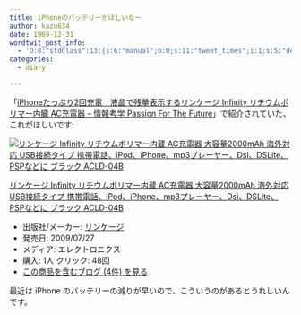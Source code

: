 ```yaml
---
title: iPhoneのバッテリーがほしいなー
author: kazu634
date: 1969-12-31
wordtwit_post_info:
  - 'O:8:"stdClass":13:{s:6:"manual";b:0;s:11:"tweet_times";i:1;s:5:"delay";i:0;s:7:"enabled";i:1;s:10:"separation";s:2:"60";s:7:"version";s:3:"3.7";s:14:"tweet_template";b:0;s:6:"status";i:2;s:6:"result";a:0:{}s:13:"tweet_counter";i:2;s:13:"tweet_log_ids";a:1:{i:0;i:5133;}s:9:"hash_tags";a:0:{}s:8:"accounts";a:1:{i:0;s:7:"kazu634";}}'
categories:
  - diary

---
```

<div class="section">
<p>
    「<a href="http://www.ringolab.com/note/daiya/2010/02/iphone2-infinity-ac.html" onclick="__gaTracker('send', 'event', 'outbound-article', 'http://www.ringolab.com/note/daiya/2010/02/iphone2-infinity-ac.html', 'iPhoneたっぷり2回充電　液晶で残量表示するリンケージ Infinity リチウムポリマー内臓 AC充電器 &#8211; 情報考学 Passion For The Future');" target="_blank">iPhoneたっぷり2回充電　液晶で残量表示するリンケージ Infinity リチウムポリマー内臓 AC充電器 &#8211; 情報考学 Passion For The Future</a>」で紹介されていた、これがほしいです:
</p>
  
<div class="hatena-asin-detail">
<a href="http://www.amazon.co.jp/dp/B002J9HJTU/?tag=hatena_st1-22&ascsubtag=d-7ibv" onclick="__gaTracker('send', 'event', 'outbound-article', 'http://www.amazon.co.jp/dp/B002J9HJTU/?tag=hatena_st1-22&ascsubtag=d-7ibv', '');"><img src="https://images-na.ssl-images-amazon.com/images/I/41DZM7bPIkL._SL160_.jpg" class="hatena-asin-detail-image" alt="リンケージ Infinity リチウムポリマー内蔵 AC充電器 大容量2000mAh 海外対応 USB接続タイプ 携帯電話、iPod、iPhone、mp3プレーヤー、Dsi、DSLite、PSPなどに ブラック ACLD-04B" title="リンケージ Infinity リチウムポリマー内蔵 AC充電器 大容量2000mAh 海外対応 USB接続タイプ 携帯電話、iPod、iPhone、mp3プレーヤー、Dsi、DSLite、PSPなどに ブラック ACLD-04B" /></a></p> 
    
<div class="hatena-asin-detail-info">
<p class="hatena-asin-detail-title">
<a href="http://www.amazon.co.jp/dp/B002J9HJTU/?tag=hatena_st1-22&ascsubtag=d-7ibv" onclick="__gaTracker('send', 'event', 'outbound-article', 'http://www.amazon.co.jp/dp/B002J9HJTU/?tag=hatena_st1-22&ascsubtag=d-7ibv', 'リンケージ Infinity リチウムポリマー内蔵 AC充電器 大容量2000mAh 海外対応 USB接続タイプ 携帯電話、iPod、iPhone、mp3プレーヤー、Dsi、DSLite、PSPなどに ブラック ACLD-04B');">リンケージ Infinity リチウムポリマー内蔵 AC充電器 大容量2000mAh 海外対応 USB接続タイプ 携帯電話、iPod、iPhone、mp3プレーヤー、Dsi、DSLite、PSPなどに ブラック ACLD-04B</a>
</p>
      
<ul>
<li>
<span class="hatena-asin-detail-label">出版社/メーカー:</span> <a href="http://d.hatena.ne.jp/keyword/%A5%EA%A5%F3%A5%B1%A1%BC%A5%B8" onclick="__gaTracker('send', 'event', 'outbound-article', 'http://d.hatena.ne.jp/keyword/%A5%EA%A5%F3%A5%B1%A1%BC%A5%B8', 'リンケージ');" class="keyword">リンケージ</a>
</li>
<li>
<span class="hatena-asin-detail-label">発売日:</span> 2009/07/27
</li>
<li>
<span class="hatena-asin-detail-label">メディア:</span> エレクトロニクス
</li>
<li>
<span class="hatena-asin-detail-label">購入</span>: 1人 <span class="hatena-asin-detail-label">クリック</span>: 48回
</li>
<li>
<a href="http://d.hatena.ne.jp/asin/B002J9HJTU" onclick="__gaTracker('send', 'event', 'outbound-article', 'http://d.hatena.ne.jp/asin/B002J9HJTU', 'この商品を含むブログ (4件) を見る');" target="_blank">この商品を含むブログ (4件) を見る</a>
</li>
</ul>
</div>
    
<div class="hatena-asin-detail-foot">
</div>
</div>
  
<p>
    最近は iPhone のバッテリーの減りが早いので、こういうのがあるとうれしいんです。
</p>
</div>
